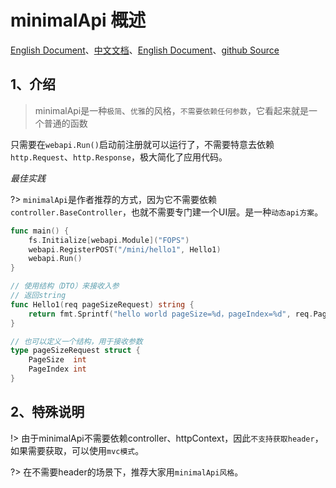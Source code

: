 # minimalApi 概述
[English Document](https://farseer-go.gitee.io/en-us/)、[中文文档](https://farseer-go.gitee.io/)、[English Document](https://farseer-go.github.io/doc/en-us/)、[github Source](https://github.com/farseer-go/webapi)

## 1、介绍
> minimalApi是一种`极简`、`优雅`的风格，`不需要依赖任何参数`，它看起来就是一个普通的函数

只需要在`webapi.Run()`启动前注册就可以运行了，不需要特意去依赖`http.Request`、`http.Response`，极大简化了应用代码。

_最佳实践_

?> `minimalApi`是作者推荐的方式，因为它不需要依赖`controller.BaseController`，也就不需要专门建一个UI层。是一种`动态api方案`。

```go
func main() {
	fs.Initialize[webapi.Module]("FOPS")
	webapi.RegisterPOST("/mini/hello1", Hello1)
	webapi.Run()
}

// 使用结构（DTO）来接收入参
// 返回string
func Hello1(req pageSizeRequest) string {
	return fmt.Sprintf("hello world pageSize=%d，pageIndex=%d", req.PageSize, req.PageIndex)
}

// 也可以定义一个结构，用于接收参数
type pageSizeRequest struct {
    PageSize  int
    PageIndex int
}
```


## 2、特殊说明
!> 由于minimalApi不需要依赖controller、httpContext，因此`不支持获取header`，如果需要获取，可以使用`mvc模式`。

?> 在不需要header的场景下，推荐大家用`minimalApi风格`。